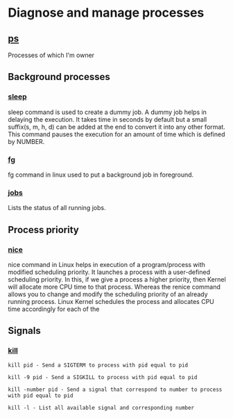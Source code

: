 # Diagnose and manage processes

## [ps](https://www.geeksforgeeks.org/ps-command-in-linux-with-examples/)
Processes of which I'm owner

## Background processes

### [sleep](https://www.geeksforgeeks.org/sleep-command-in-linux-with-examples/)
sleep command is used to create a dummy job. A dummy job helps in delaying the execution. It takes time in seconds by default but a small suffix(s, m, h, d) can be added at the end to convert it into any other format. This command pauses the execution for an amount of time which is defined by NUMBER.

### [fg](https://www.geeksforgeeks.org/fg-command-in-linux-with-examples/)
fg command in linux used to put a background job in foreground.

### [jobs](https://www.computerhope.com/unix/ujobs.htm)
Lists the status of all running jobs.

## Process priority

### [nice](https://www.geeksforgeeks.org/nice-and-renice-command-in-linux-with-examples/)
nice command in Linux helps in execution of a program/process with modified scheduling priority. It launches a process with a user-defined scheduling priority. In this, if we give a process a higher priority, then Kernel will allocate more CPU time to that process. Whereas the renice command allows you to change and modify the scheduling priority of an already running process. Linux Kernel schedules the process and allocates CPU time accordingly for each of the

## Signals

### [kill](https://www.baeldung.com/linux/kill-commands)
```
kill pid - Send a SIGTERM to process with pid equal to pid

kill -9 pid - Send a SIGKILL to process with pid equal to pid

kill -number pid - Send a signal that correspond to number to process with pid equal to pid

kill -l - List all available signal and corresponding number
```